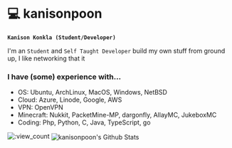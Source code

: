 # 💻 kanisonpoon

**`Kanison Konkla (Student/Developer)`**

I'm an `Student` and `Self Taught Developer` build my own stuff from ground up, I like networking that it

### I have (some) experience with...
- OS: Ubuntu, ArchLinux, MacOS, Windows, NetBSD
- Cloud: Azure, Linode, Google, AWS
- VPN: OpenVPN
- Minecraft: Nukkit, PacketMine-MP, dargonfly, AllayMC, JukeboxMC
- Coding: Php, Python, C, Java, TypeScript, go

![:view_count](https://count.chiya.dev/get/@kanisonpoon?theme=gelbooru)
<img  align="center" src="https://github-readme-stats.vercel.app/api?username=kanisonpoon&&show_icons=true&count_private=true&hide_border=true&hide_title=true&bg_color=ffffff" alt="kanisonpoon's Github Stats">
